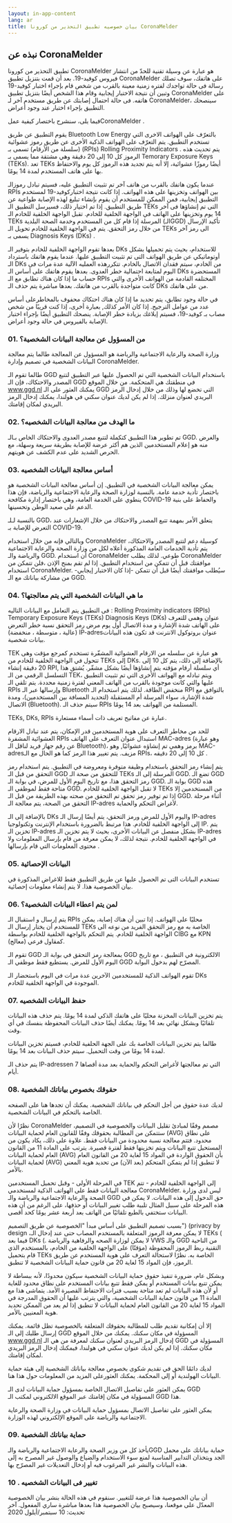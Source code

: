```yaml
---
layout: in-app-content
lang: ar
title: بيان خصوصيه تطبيق التحذير من كورونا CoronaMelder
---
```


## نبذه عن CoronaMelder

تطبيق التحذير من كورونا  CoronaMelder هو عبارة عن وسيلة تقنية للحدّ من انتشار فيروس كوفيد-19. بعد أن قمت بتنزيل تطبيق CoronaMelder على هاتفك، سوف تصلك رسالة فى حالة تواجدك لفتره زمنية معينة بالقرب من شخص قام بإجراء اختبار كوفيد-19 وتبين أن نتيجة الاختبار إيجابية وقام هذا الشخص أيضًا بتنزيل تطبيق CoronaMelder على هاتفه. فى حالة احتمال إصابتك عن طريق مستخدم آخر لـ CoronaMelder، سينصحك التطبيق بإجراء اختبار عند وجود أعراض. 

فيما يلى، سنشرح باختصار كيفية عملCoronaMelder .

يقوم التطبيق عن طريق Bluetooth Low Energy بالتعرّف على الهواتف الاخرى التي  تستخدم التطبيق. يتم التعرّف على الهواتف الذكية الأخرى عن طريق رموز عشوائية (سلسلة من الأرقام) تسمى بـ (RPIs) Rolling Proximity Indicators . يتم تحديث هذه الرموز كل 10 إلى 20 دقيقة وهي مشتقة مما يسمى بـ Temorary Exposure Keys (TEKs). تعد TEKs أيضًا رموزًا عشوائية، إلا أنه يتم تجديد هذه الرموز كل يوم والاحتفاظ  بها على هاتف المستخدم لمدة 14 يومًا. 

عندما يكون هاتفك بالقرب من هاتف آخر تم تثبيت التطبيق عليه، فسيتم تبادل رموزالـ RPIs بين الهواتف وتخزينها على هذه الهواتف. إذا كانت نتيجة اختباركوفيد-19 لمستخدم التطبيق إيجابية،  فمن الممكن  للمستخدم أن يقوم بإنشاء تبليغ لهذه الإصابة طواعية عن طريق التطبيق. إذا تم اختيار ذلك، فسيرسل التطبيق الـ TEKs التى تم إنشاؤها فى آخر 14 يوم  وتخزينها على الهاتف في الواجهة الخلفية للخادم. تقبل الواجهة الخلفية للخادم الـ TEKs المرسلة إذا قام كل من المستخدم وخدمة الصحة البلدية (الـGGD) تأكيد الإرسال من خلال رمز التحقق. يتم في الواجهة الخلفية للخادم تحويل الـ TEKs الى رمز آخر يسمى بـ  Diagnosis Keys (DKs) .

بعدها تقوم الواجهة الخلفية للخادم بتوفير الـ DKs للاستخدام، بحيث يتم تحميلها بشكل أوتوماتيكي عن طريق الهواتف التى تم تثبيت التطبيق عليها. عندما يقوم هاتفك باسترداد الـ DKs من الخادم، سيتم فقدان الاتصال بالخادم. تتكررهذه العمليه الآلية عدة مرات فى اليوم لمتابعة احتمالية خطر العدوى. بعدها يقوم هاتفك على أساس الـ DKs المستحضرة حساب ما إذا كان هناك تطابق مع الـ RPIs المختلفه القادمة من الهواتف الأخرى والتي كانت متواجدة بالقرب من هاتفك. بعدها مباشرة يتم حذف الـ DKs من على هاتفك.

في حالة وجود تطابق، يتم تحديد ما إذا كان هناك احتكاك محفوف بالمخاطرعلى أساس عدد من عوامل الترجيح. إذا كان الأمر كذلك, بعبارة أخرى، إذا كنت قريبًا من شخص مصاب بـ كوفيد-19، فسيتم إبلاغك بزيادة خطر الإصابة. ينصحك التطبيق أيضًا بإجراء اختبار الإصابة بالفيروس في حالة وجود أعراض. 

### 01. من المسؤول عن معالجة البيانات الشخصية؟
وزارة الصحة والرعاية الاجتماعية والرياضة هو المسؤول عن المعالجة طالما يتم معالجة البيانات الشخصية في تصميم وإدارة CoronaMelder.

طالما  تقوم الـ GGD باستخدام البيانات الشخصية التي تم الحصول عليها عبر التطبيق لتتبع المصدر والاحتكاك، فإن الـ GGD في منطقتك هي المتحكمة. من خلال الموقع <a href="https://www.ggd.nl" target="_blank" rel="noopener noreferrer">www.ggd.nl</a> يمكنك العثور على الـ GGD التي تخضع لها وذلك من خلال إدخال الرمز البريدي لعنوان منزلك. إذا لم يكن لديك عنوان سكني في هولندا، يمكنك إدخال الرمز البريدي لمكان إقامتك.

### 02.	 ما الهدف من معالجة البيانات الشخصيه؟
تم تطوير هذا التطبيق كتكملة لتتبع مصدر العدوى والاحتكاك الخاص بـالـ GGD. والغرض منه هو إعلام المستخدمين الذين هم أكثر عرضة للإصابة بطريقة سريعة وسهلة، مع الحرص الشديد على عدم  الكشف عن هويتهم.

### 03.	 أساس معالجة البيانات الشخصيه
يمكن معالجة البيانات الشخصية في التطبيق. إن أساس معالجة البيانات الشخصية هو باختصار تأدية خدمة عامة. بالنسبة  لوزارة الصحة والرعاية الاجتماعية والرياضة، فإن هذا ينطوي على الخدمة العامة، وهي باختصار إدارة مكافحة COVID-19 والحفاظ على بنية الدعم على صعيد الوطن وتحسينها.

بالنسبة لـلـ GGD، يتعلق الأمر بمهمة تتبع المصدر والاحتكاك من خلال الإشعارات عند التعرض للإصابة بـ COVID-19.

وبالتالي فإنه من خلال استخدام CoronaMelder كوسيلة دعم لتتبع المصدر والاحتكاك، يتم تأدية الخدمات العامة المذكورة أعلاه لكل من وزارة الصحة والرعاية الاجتماعية والرياضة والـ GGD.
أن استخدام CoronaMelder  طوعي. لذلك يطلب CoronaMelder موافقتك قبل أن تتمكن من استخدام التطبيق. إذا لم تقم بمنح الإذن ،فلن تتمكن من استخدام CoronaMelder. سيُطلب موافقتك أيضًا قبل أن تتمكن -إذا كان الاختبار إيجابي- من مشاركة بياناتك مع الـ GGD.

### 04.	 ما هي البيانات الشخصية التي يتم معالجتها؟
فى التطبيق يتم التعامل مع البيانات التاليه :
Rolling Proximity indicators (RPIs)
Temporary Exposure Keys (TEKs)
Diagnosis Keys (DKs)
عنوان وهمى للتعرف على الهاتف
شدة الإشارة و مدة الاتصال
أول يوم مرض
رمز التحقق 
نسبة خطر التعرض (عالية ، متوسطة ، منخفضة)
IP-adresعنوان بروتوكول الانترنت 
قد تكون هذه البيانات بيانات شخصية.

TEK هو عبارة عن سلسله من الارقام العشوائية المشفّرة تستخدم كمرجع مؤقت وهى تتحول في الواجهة الخلفية للخادم من TEKs إلى DKs. بالإضافة إلى ذلك، يتم كل 10 إلى 20 دقيقة إنشاء RPI, أي سلسلة أرقام مؤقته يتم إنشاؤها أيضًا بشكل مشفّر. يُشتق هذا التسلسل الرقمي من الـ TEK، ويتم تبادله مع الهواتف الأخرى التي تم تثبيت التطبيق عليها والتي كانت موجودة بالقرب من الهاتف المعني لفترة زمنية محددة. يتم تلقي الـ RPIs وإرسالها عبر الـ Bluetooth منخفض الطاقة. لذلك يتم استخدام الـ RPI بالتوافق مع شدة الإشارة، سواء المرسلة أم المستقبلة (لتحديد المسافة بين المستخدمين)، ومدة الاتصال (Bluetooth). سيتم حذف الـ RPIs المستلمة من الهواتف بعد 14 يومًا.

TEKs, DKs, RPIs عبارة عن مفاتيح تعريف ذات أسماء مستعارة.

للحد من مخاطر التعرف على هوية المستخدمين قدر الإمكان، يتم عند تبادل الارقام العشوائية المشفرة RPIs استبدال عنوان التعرف على الهاتف MAC-adres (وهو عبارة عن رقم جهاز فريد لناقل الـ Bluetooth)، برمز وهمي تم إنشاؤه عشوائيًا, وهو  MAC-adresمزيف. يتم تغيير هذا الرمز كما هو الحال مع الـ RPIs، كل 10 إلى 20 دقيقه .

يتم إنشاء رمز التحقق باستخدام وظيفة متوفرة ومعروضة في التطبيق. يتم استخدام رمز التحقق من قبل الـ GGD للتحقق من صحة الـ TEKs المرسلة إلى الـ GGD. تضع الـ GGD رمز التحقق هذا، مع تاريخ اليوم الأول للمرض، في بوابة الـ GGD. بوابة الـ GGD هذه متاحة فقط لموظفي الـ GGD. لا تقبل الواجهة الخلفية للخادم TEKs من المستخدمين إلا إذا تم توفير رمز تحقق تم التحقق من صحته بهذه الطريقة من قبل الـ GGD. أثناء مرحلة التحقق من الصحة، يتم معالجة الـ IP-adres  لأغراض التحكم والحماية.

بالإضافة إلى الـ DKs واليوم الأول للمرض ورمز التحقق، يتم أيضًا إرسال الـ IP-adres إلى الواجهة الخلفية للخادم. هذا مرتبط بالضرورة باستخدام الإنترنت وتكنولوجيا IP. يتم تخزين الـ IP-adres بشكل منفصل عن البيانات الأخرى، بحيث لا يتم تخزين الـ IP-adres في الواجهة الخلفية للخادم. نتيجة لذلك، لا يمكن معرفة من قام بإرسال المعلومات ولا محتوى المعلومات التي قام بإرسالها . 

### 05.	 البيانات الإحصائية
تستخدم البيانات التى تم الحصول عليها عن طريق التطبيق فقط للاغراض المذكورة في بيان الخصوصية هذا. لا يتم إنشاء معلومات إحصائية.

### 06.	 لمن يتم اعطاء البيانات الشخصية؟
يتم إرسال و استقبال الـ RPIs محليًا على الهواتف. إذا تبين أن هناك إصابة، يمكن للمستخدم أن يختار إرسال الـ TEKs الخاصة به مع رمز التحقق الفريد من نوعه الى  الواجهة الخلفية للخادم. يتم التحكم بالواجهة الخلفية للخادم بواسطة CIBG مع KPN كمقاول فرعي (معالج).

تقوم الـ GGD بمعالجة رمز التحقق في بوابة الـ GGD الالكترونية في التطبيق ، مع تاريخ اليوم الأول للمرض. يستطيع فقط موظفي الـ GGD المصرّح لهم بدخول البوابة.

تقوم الهواتف الذكية للمستخدمين الآخرين عدة مرات في اليوم باستحضار الـ DKs  الموجودة في الواجهة الخلفية للخادم.

### 07.	 حفظ البيانات الشخصيه
يتم تخزين البيانات المخزنة محليًا على هاتفك الذكي لمدة 14 يومًا. يتم حذف هذه البيانات تلقائيًا وبشكل نهائي بعد 14 يومًا. يمكنك أيضًا حذف البيانات المحفوظة بنفسك في أي وقت.

طالما يتم تخزين البيانات الخاصة بك على الجهة الحلفية للخادم، فسيتم تخزين البيانات لمدة 14 يومًا من وقت التحميل. سيتم حذف البيانات بعد 14 يومًا.

يتم حذف الـ  IP-adressen التي تم معالجتها لأغراض التحكم والحماية بعد مدة أقصاها 7 أيام.

### 08.	 حقوقك بخصوص بياناتك الشخصية
 لديك عدة حقوق من أجل التحكم في بياناتك الشخصية. يمكنك أن تجدها هنا على الصفحه الخاصة بالتحكم في البيانات الشخصية.

نظرًا لأن CoronaMelder مصمم وفقًا لمبادئ تقليل البيانات والخصوصية في التصميم، ستتمكن من المطالبة بحقوقك وفقًا للقانون العام لحماية البيانات (AVG) على نطاق محدود. فتتم معالجة نسبة محدودة من البيانات فقط. علاوة على ذلك، يكاد يكون من المستحيل تتبع البيانات ويتم تخزينها فقط لفترة قصيرة. يترتب على المادة 11 من القانون العام لحماية البيانات (AVG) بأن الحقوق الواردة في المواد 15 لغاية 20 من القانون العام لحماية البيانات (AVG) لا تنطبق إذا لم يتمكن المتحكم (بعد الآن) من تحديد هوية المعني بالأمر.

في المرحلة الأولى - وقبل تحميل المستخدمين TEK إلى الواجهة الخلفية للخادم - تتم معالجة البيانات فقط على الهواتف الذكية لمستخدمي CoronaMelder. ليس لدى وزارة الصحة والرعاية الاجتماعية والرياضة والـ GGD حق الدخول إلى هذه البيانات. لا يمكن في هذه المرحلة على سبيل المثال تلبية طلب تغيير البيانات أو حذفها، على الرغم من أن هذه البيانات ستختفي بالطبع تلقائيًا من الهاتف بعد أربعة عشر يومًا كحد أقصى.
 
بسبب تصميم التطبيق على أساس مبدأ "الخصوصية عن طريق التصميم")   (privacy by design ،لا يمكن معرفة الرموز المتعلقة بالمستخدم المصاب  حتى عند إدخال الـ TEKs ( فيما بعد DKs (. لا يمكن لوزارة الصحه والرفاهية والرياضة VWS والـ GGD من الناحية التقنية ربط الرموز المحفوظة (مؤقتًا) على الواجهة الخلفية من الخادم، بالمستخدم الذي قام بتحميل TEKs الخاصة به. نظرًا لاستحالة التعرف على هوية المستخدم عن طريق الرموز، فإن  المواد 15 لغاية 20 من قانون حماية البيانات الشخصية لا تنطبق.

وبشكل عام، ضرورة تنفيذ حقوق حماية البيانات الشخصية سيكون محدودًا، لأنه ببساطة لا يمكن تتبع بيانات المستخدم أو يمكن فقط تتبع بيانات المستخدم على نطاق محدود للغاية أو لأن هذه البيانات لم تعد متاحة بسبب فترات الاحتفاظ القصيرة الأمد. يتماشى هذا مع المادة 11 من قانون حماية البيانات الشخصية، والتي يترتب عليها أن الحقوق المدرجة في المواد 15 لغاية 20 من القانون العام لحماية البيانات لا تنطبق إذا لم يعد من الممكن تحديد هوية المعنيين بالأمر.

إلا أن إمكانية تقديم طلب للمطالبة بحقوقك المتعلقة بالخصوصية تظل قائمة. يمكنك إرسال طلبك إلى الـ GGD المسؤولة في مكان سكنك. يمكنك من خلال الموقع <a href="https://www.ggd.nl" target="_blank" rel="noopener noreferrer">www.ggd.nl</a> إدخال الرمز البريدي لعنوان سكنك لمعرفة من هي الـ GGD المسؤولة في مكان سكنك. إذا لم يكن لديك عنوان سكني في هولندا، فيمكنك إدخال الرمز البريدي لمكان إقامتك.

لديك دائمًا الحق في تقديم شكوى بخصوص معالجة بياناتك الشخصية إلى هيئة حماية البيانات الهولندية أو إلى المحكمة. يمكنك العثورعلى المزيد من المعلومات حول هذا هنا.

يمكن العثور على تفاصيل الاتصال الخاصة بمسؤول حماية البيانات لدى الـ GGD المسؤولة في مكان إقامتك عبر الموقع الالكتروني  لمكتب الـ GGD هذا.

يمكن العثور على تفاصيل الاتصال بمسؤول حماية البيانات في وزارة الصحة والرعاية الاجتماعية والرياضة على الموقع الإلكتروني لهذه الوزارة.

### 09.	 حماية بياناتك الشخصية
يأخذ كل من وزير الصحة والرعاية الاجتماعية والرياضة والـGGD  حماية بياناتك على محمل الجد ويتخذان التدابير المناسبة لمنع سوء الاستخدام والضياع  والوصول غير المصرح به إلى هذه البيانات والنشر غير المرغوب فيه أو إدخال التعديلات غير المصرّح بها.

### 10 .	 تغيير فى البيانات الشخصيه 
أن بيان الخصوصية هذا عرضة للتغيير. سنقوم في هذه الحالة بنشر بيان الخصوصية المعدّل على موقعنا، وسيصبح بيان الخصوصية هذا بعدها مباشرة ساري المفعول. آخر تحديث: 10 سبتمبر/أيلول 2020
